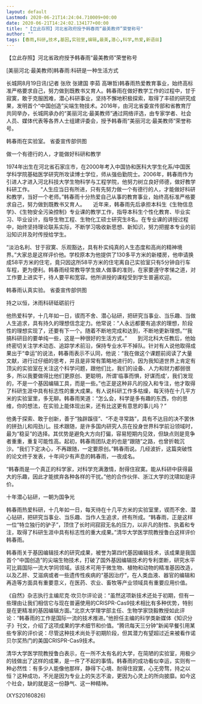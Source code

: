```yaml
---
layout: default
Lastmod: 2020-06-21T14:24:04.710009+00:00
date: 2020-06-21T14:24:02.134177+00:00
title: "【立此存照】河北省政府授予韩春雨“最美教师”荣誉称号"
author: ""
tags: [春雨,科研,技术,基因,实验室,编辑,最美,潜心,科学,热爱,新语丝]
---
```


【立此存照】河北省政府授予韩春雨“最美教师”荣誉称号

[美丽河北·最美教师]韩春雨:科研是一种生活方式

长城网8月19日讯(记者 张欣 张建国 李茹 高琳哲)韩春雨热爱教育事业，始终高标准严格要求自己，努力做到既教书又育人。韩春雨在做好教学工作的过程中，甘于寂寞，敢于克服困难，潜心科研事业，坚持不懈地积极探索，取得了丰硕的研究成果，发明首个“中国创造”尖端生物技术。2016年，由河北省委宣传部和省教育厅共同举办，长城网承办的“美丽河北·最美教师”通过网络评选，由专家学者、社会人员、媒体代表等各界人士组建评委会，授予韩春雨“美丽河北·最美教师”荣誉称号。

韩春雨在实验室。 省委宣传部供图

做一个有德行的人，才能做好科研和教学

1974年出生在河北省石家庄市，在2000年考入中国协和医科大学生化系/中国医学科学院基础医学研究所攻读博士学位，师从强伯勤院士。2006年，韩春雨作为引进人才进入河北科技大学生物科学与工程学院，他努力树立良好师德，做好教学科研工作。　　“人生应当日有所进，只有先努力做一个有德行的人，才能做好科研和教学，当好一个老师。”韩春雨十分热爱自己从事的教育事业，始终高标准严格要求自己，努力做到既教书又育人。　　近年来，韩春雨先后承担本科生《生物信息学》、《生物安全污染控制》专业课的教学工作，指导本科生个性化教育、毕业实习、毕业设计，指导生物工程、生物化工硕士研究生8名。在专业课的讲授过程中，始终坚持理论联系实际，不断学习吸收新思想、新知识，努力把握本专业的前沿知识并及时传授给学生。

“淡泊名利、甘于寂寞、乐观豁达，具有朴实纯真的人生态度和高尚的精神境界。”大家总是这样评价他。学校原本为他提供了130多平方米的新楼房，他申请换成58平方米的住宅，竟只因这所58平方米的住宅离自己实验室只有5分钟自行车车程，更为便利。韩春雨经常教导学生做人做事的准则，在家要遵守孝悌之道，对工作要上进实干，待人要平和宽容。他所讲授的课程受到学生普遍欢迎。

韩春雨认真实验。 省委宣传部供图

持之以恒，沐雨科研砥砺前行

他热爱科学，十几年如一日，锲而不舍、潜心钻研，把研究当事业、当乐趣、当做人生追求，具有持久的理想信念定力。他常说：“人永远都要有追求的理想，阶段性的理想实现了，还要有下一个。随着不断地完成和达到，不断地更新理想。”“我搞科研目的要单纯一些，这是一种很好的生活方式。”　　到河北科大任教后，他始终密切关注学术动态、追踪学术前沿，保持专业水平不掉队。针对有人说他取得成果出于“幸运”的说法，韩春雨表示不认同，他说：“我在做这个课题前阅读了大量文献，进行过仔细的思考，并且是非常有策略地进行的，因为我知道世界上肯定有顶尖的实验室在关注这个科学问题，跟他们比，我们的设备、人力和财力都弱很多，所以我要做得比他们更原创、更聪明，所谓‘临事而惧，好谋而成’，我们发现的，不是一个基因编辑工具，而是一些。”也正是这种非凡的投入和专注，他才取得了科研生涯中具有标志性的重大成果。有人说科研工作多枯燥，每天待在十几平方米的实验室里，多无聊。韩春雨笑道：“怎么会，科学是多有趣的东西，你的思维，你的想法，在实验上能体现出来，还有比这更有意思的事儿吗？”

他勇于探索、敢于创新，善于“独辟蹊径”、“不走寻常路”，具有不达目的决不罢休的拼劲儿和闯劲儿。技术跟随，是许多国内研究人员在投身世界科学前沿领域时，最为“稳妥”的选择。其优势是避免大方向打偏，容易短期内见效，但缺点则是竞争者重重，重复可能性高。起初，韩春雨团队走的也是“跟随”之路，也曾折戟沉沙。“我们下定决心，不再跟随，一定要原创。”韩春雨说。几经波折，这篇突破性的论文终于发表，十年间少有声息的韩春雨，一夜成名。

“韩春雨是一个真正的科学家，对科学充满激情，耐得住寂寞。能从科研中获得最大的乐趣，因此才能摈弃各种各样的干扰。”他的合作伙伴、浙江大学的沈啸如是评价。

十年潜心钻研，一朝为国争光

韩春雨热爱科研，十几年如一日，每天待在十几平方米的实验室里，锲而不舍、潜心钻研，把研究当事业、当乐趣、当作人生追求，终有所成。“韩春雨，正是这样一位“特立独行的驴子”，顶住了长时间寂寂无名的压力，以非凡的耐性、执着和专注，取得了科研生涯中具有标志性的重大成果。”清华大学医学院教授鲁白这样评价韩春雨。

韩春雨关于基因编辑技术的研究成果，被誉为第四代基因编辑技术，该成果是我国首个“中国创造”的尖端生物技术，打破了国外基因编辑技术的专利垄断，研究水平可比肩国际一流大学同领域。该技术可用于微生物、植物和动物的精准基因改造，以及乙肝、艾滋病或者一些遗传性疾病的“基因治疗”，在人类血液、器官的编辑和再造等方面具有重要意义，在医药、农业、畜牧等产业领域具有重要应用价值。

《自然》杂志执行主编尼克·坎贝尔评论说：“虽然这项新技术还处于初期，但有一些理由让我们相信它与现在普遍使用的CRISPR-Cas9技术相比有多种优势，特别是在更精准的基因编辑方面。”北京大学理学部主任、生物学家饶毅教授如此评论：“韩春雨的工作是国际一流的技术推进。”他担任主编的科学类新媒体《知识分子》刊文，介绍了这项成果的学术细节和价值。“腾讯每天三分钟”新闻早餐引用某些专家的评价说：尽管这种技术尚处于初期阶段，但其潜力有望超过近来被看作诺贝尔奖热门的美国CRISPR-Cas9技术。

清华大学医学院教授鲁白表示，在一所不太有名的大学，在简陋的实验室，用极少的钱做出了这样的成果，是一件了不起的事情。韩春雨的成功看似幸运，实则有一种必然性：有多少人能像他那样，静得下心境、耐得住寂寞，心无旁骛，持之以恒？这种成功，不光是因为专业上的矢志不渝，更因为心灵上的所向披靡。如今这个社会，缺的就是这一份静气、这一种精神。

(XYS20160826)

